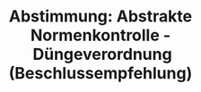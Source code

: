 ---
abstimmung:
  abstimmung: 2
  bundestagssitzung: 173
  datum: 10. September 2020
  legislaturperiode: 19
categories:
- Todo
data:
- title: Abstimmungsergebnis 20200910_2-data.pdf
  url: /res/2021-btw/abstimmungsergebnisse/20200910_2-data.pdf
- title: Abstimmungsergebnis 20200910_2_xls-data.xlsx
  url: /res/2021-btw/abstimmungsergebnisse/20200910_2_xls-data.xlsx
- title: Abstimmungsergebnis 20200910_2_xls-data.csv
  url: /res/2021-btw/abstimmungsergebnisse/csv/20200910_2_xls-data.csv
ergebnis:
  AfD:
    enthaltung: 0
    gesamt: 89
    ja: 1
    nein: 77
    nichtabgegeben: 11
    ungueltig: 0
  Bündnis 90/Die Grünen:
    enthaltung: 0
    gesamt: 67
    ja: 59
    nein: 0
    nichtabgegeben: 8
    ungueltig: 0
  Die Linke:
    enthaltung: 0
    gesamt: 69
    ja: 53
    nein: 0
    nichtabgegeben: 16
    ungueltig: 0
  FDP:
    enthaltung: 0
    gesamt: 80
    ja: 70
    nein: 0
    nichtabgegeben: 10
    ungueltig: 0
  cdu/csu:
    enthaltung: 0
    gesamt: 246
    ja: 224
    nein: 1
    nichtabgegeben: 21
    ungueltig: 0
  file: 20200910_2_xls-data.xlsx
  fraktionslos:
    enthaltung: 2
    gesamt: 6
    ja: 1
    nein: 2
    nichtabgegeben: 1
    ungueltig: 0
  spd:
    enthaltung: 0
    gesamt: 152
    ja: 137
    nein: 0
    nichtabgegeben: 15
    ungueltig: 0
layout: abstimmung
links:
- title: Link zu bundestag.de
  url: https://www.bundestag.de/parlament/plenum/abstimmung/abstimmung?id=683
preview: 'Deutscher Bundestag


  173. Sitzung des Deutschen Bundestages

  am Donnerstag, 10. September 2020


  Endgültiges Ergebnis der Namentlichen Abstimmung Nr. 2


  Beschlussempfehlung des Ausschusses für Ernährung und Landwirtschaft (10. Ausschuss)

  zu dem Antrag der Abgeordneten Stephan Protschka, Berengar Elsner von Gronow, Peter

  Felser, weiterer Abgeordneter und der Fraktion der AfD

  Antrag auf abstrakte Normenkontrolle beim Bundesverfassungsgericht gemäß Artikel
  93

  Absatz 1 Nummer 2 des Grundgesetzes wegen der Verordnung zur Änderung der

  Düngeverordnung und anderer Vorschriften

  Drs. 19/19158 und 19/20235'
tags:
- Todo
title: 'Abstimmung: Abstrakte Normenkontrolle - Düngeverordnung (Beschlussempfehlung)'
---